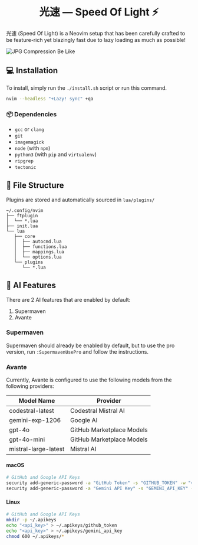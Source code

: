 <div align="center">
    <h1>光速 — Speed Of Light ⚡️</h1>
</div>

光速 (Speed Of Light) is a Neovim setup that has been carefully crafted to be feature-rich yet blazingly fast due to lazy loading as much as possible!

![JPG Compression Be Like](https://github.com/PlatyPew/neovim-init.lua/assets/23520617/93f99d8b-2e1f-4457-a182-51cddc47298d)

## 💻 Installation

To install, simply run the `./install.sh` script or run this command.

```bash
nvim --headless "+Lazy! sync" +qa
```

### 📦 Dependencies

- `gcc` or `clang`
- `git`
- `imagemagick`
- `node` (with `npm`)
- `python3` (with `pip` and `virtualenv`)
- `ripgrep`
- `tectonic`

## 📁 File Structure

Plugins are stored and automatically sourced in `lua/plugins/`

```
~/.config/nvim
├── ftplugin
│  └── *.lua
├── init.lua
└── lua
   ├── core
   │  ├── autocmd.lua
   │  ├── functions.lua
   │  ├── mappings.lua
   │  └── options.lua
   └── plugins
      └── *.lua
```

## 🤖 AI Features

There are 2 AI features that are enabled by default:

1. Supermaven
2. Avante

### Supermaven

Supermaven should already be enabled by default, but to use the pro version, run `:SupermavenUsePro` and follow the instructions.

### Avante

Currently, Avante is configured to use the following models from the following providers:

| Model Name           | Provider                  |
| -------------------- | ------------------------- |
| codestral-latest     | Codestral Mistral AI      |
| gemini-exp-1206      | Google AI                 |
| gpt-4o               | GitHub Marketplace Models |
| gpt-4o-mini          | GitHub Marketplace Models |
| mistral-large-latest | Mistral AI                |

#### macOS

```bash
# GitHub and Google API Keys
security add-generic-password -a "GitHub Token" -s "GITHUB_TOKEN" -w "<api_key>"
security add-generic-password -a "Gemini API Key" -s "GEMINI_API_KEY" -w "<api_key>"
```

#### Linux

```bash
# GitHub and Google API Keys
mkdir -p ~/.apikeys
echo "<api_key>" > ~/.apikeys/github_token
echo "<api_key>" > ~/.apikeys/gemini_api_key
chmod 600 ~/.apikeys/*
```
